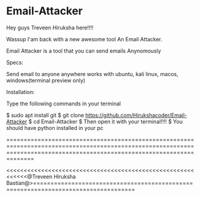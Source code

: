 # Email-Attacker
Hey guys Treveen Hiruksha here!!!!

Wassup I'am back with a new awesome tool An Email Attacker.

Email Attacker is a tool that you can send emails Anynomously

Specs:

Send email to anyone anywhere
works with ubuntu, kali linux, macos, windows(terminal preview only)

Installation:

Type the following commands in your terminal

$ sudo apt install git
$ git clone https://github.com/Hirukshacoder/Email-Attacker
$ cd Email-Attacker
$ Then open it with your terminal!!!!
$ You should have python installed in your pc

==========================================================================================================================================================================

<<<<<<<<<<<<<<<<<<<<<<<<<<<<<<<<<<<<<<<<<<<<<<<<<<<<<<<<<<<<@Treveen Hiruksha Bastian@>===================================================================================
